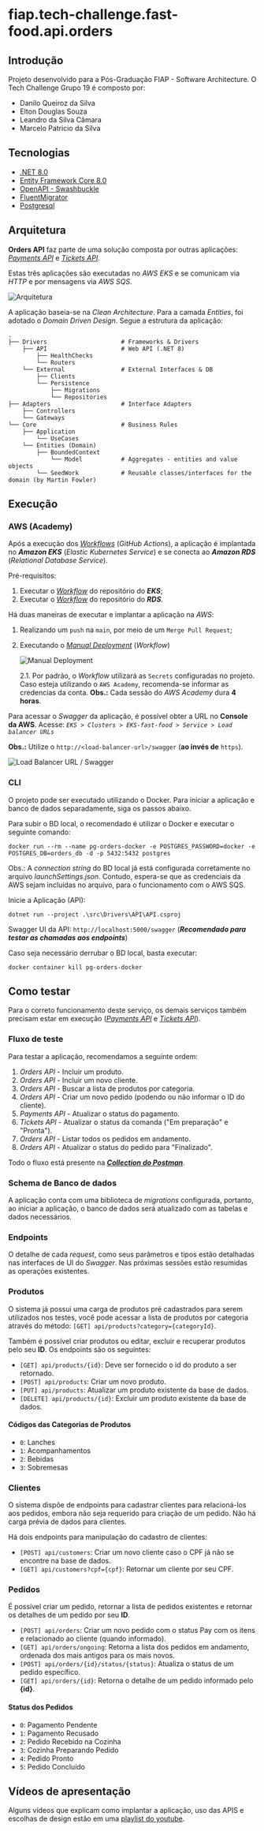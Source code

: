 # fiap.tech-challenge.fast-food.api.orders

## Introdução
Projeto desenvolvido para a Pós-Graduação FIAP - Software Architecture.
O Tech Challenge Grupo 19 é composto por:
- Danilo Queiroz da Silva
- Elton Douglas Souza
- Leandro da Silva Câmara
- Marcelo Patricio da Silva


## Tecnologias
* [.NET 8.0](https://dotnet.microsoft.com/pt-br/download/dotnet/8.0)
* [ Entity Framework Core 8.0 ](https://devblogs.microsoft.com/dotnet/announcing-ef8/)
* [ OpenAPI - Swashbuckle ](https://learn.microsoft.com/pt-br/aspnet/core/tutorials/getting-started-with-swashbuckle)
* [ FluentMigrator ](https://fluentmigrator.github.io/)
* [ Postgresql ](https://www.postgresql.org/)


## Arquitetura
**Orders API** faz parte de uma solução composta por outras aplicações: [_Payments API_](https://github.com/leandrocamara/fiap.tech-challenge.fast-food.api.payments) e [_Tickets API_](https://github.com/leandrocamara/fiap.tech-challenge.fast-food.api.tickets).

Estas três aplicações são executadas no _AWS EKS_ e se comunicam via _HTTP_ e por mensagens via _AWS SQS_. 

![Arquitetura](./docs/DiagramaArquitetura.png)

A aplicação baseia-se na _Clean Architecture_. Para a camada _Entities_, foi adotado o _Domain Driven Design_.
Segue a estrutura da aplicação:

    .
    ├── Drivers                     # Frameworks & Drivers
        ├── API                     # Web API (.NET 8)
            ├── HealthChecks
            └── Routers
        └── External                # External Interfaces & DB
            ├── Clients
            └── Persistence
                ├── Migrations
                └── Repositories
    ├── Adapters                    # Interface Adapters
        ├── Controllers
        └── Gateways
    └── Core                        # Business Rules
        ├── Application
            └── UseCases
        └── Entities (Domain)
            ├── BoundedContext
                └── Model           # Aggregates - entities and value objects
            └── SeedWork            # Reusable classes/interfaces for the domain (by Martin Fowler)


## Execução

### AWS (Academy)

Após a execução dos [_Workflows_](https://github.com/leandrocamara/fiap.tech-challenge.fast-food.api.orders/actions) (_GitHub Actions_), a aplicação é implantada no **_Amazon EKS_** (_Elastic Kubernetes Service_) e se conecta ao **_Amazon RDS_** (_Relational Database Service_).

Pré-requisitos:
1. Executar o [_Workflow_](https://github.com/leandrocamara/fiap.tech-challenge.fast-food.infra.k8s) do repositório do **_EKS_**;
2. Executar o [_Workflow_](https://github.com/leandrocamara/fiap.tech-challenge.fast-food.infra.database) do repositório do **_RDS_**.

Há duas maneiras de executar e implantar a aplicação na _AWS_:

1. Realizando um `push` na `main`, por meio de um `Merge Pull Request`;

2. Executando o [_Manual Deployment_](https://github.com/leandrocamara/fiap.tech-challenge.fast-food.api.orders/actions/workflows/manual-deployment.yaml) (_Workflow_)

    ![Manual Deployment](./docs/manual-deployment.png)

    2.1. Por padrão, o _Workflow_ utilizará as `Secrets` configuradas no projeto. Caso esteja utilizando o `AWS Academy`, recomenda-se informar as credencias da conta. **Obs.:** Cada sessão do _AWS Academy_ dura **4 horas**.

Para acessar o _Swagger_ da aplicação, é possível obter a URL no **Console da AWS**. Acesse: _`EKS > Clusters > EKS-fast-food > Service > Load balancer URLs`_

**Obs.:** Utilize o `http://<load-balancer-url>/swagger` (**ao invés de** `https`).

![Load Balancer URL / Swagger](./docs/load-balancer-url-swagger.png)


### CLI

O projeto pode ser executado utilizando o Docker.
Para iniciar a aplicação e banco de dados separadamente, siga os passos abaixo.

Para subir o BD local, o recomendado é utilizar o Docker e executar o seguinte comando:
```shell
docker run --rm --name pg-orders-docker -e POSTGRES_PASSWORD=docker -e POSTGRES_DB=orders_db -d -p 5432:5432 postgres
```

Obs.: A *connection string* do BD local já está configurada corretamente no arquivo *launchSettings.json*. Contudo, espera-se que as credenciais da AWS sejam incluídas no arquivo, para o funcionamento com o AWS SQS.

Inicie a Aplicação (API):
```shell
dotnet run --project .\src\Drivers\API\API.csproj
```

Swagger UI da API: `http://localhost:5000/swagger` (***Recomendado para testar as chamadas aos endpoints***)

Caso seja necessário derrubar o BD local, basta executar:

```shell
docker container kill pg-orders-docker
```


## Como testar

Para o correto funcionamento deste serviço, os demais serviços também precisam estar em execução ([_Payments API_](https://github.com/leandrocamara/fiap.tech-challenge.fast-food.api.payments) e [_Tickets API_](https://github.com/leandrocamara/fiap.tech-challenge.fast-food.api.tickets)).


### Fluxo de teste

Para testar a aplicação, recomendamos a seguinte ordem:
1. _Orders API_ - Incluir um produto.
2. _Orders API_ - Incluir um novo cliente.
3. _Orders API_ - Buscar a lista de produtos por categoria.
4. _Orders API_ - Criar um novo pedido (podendo ou não informar o ID do cliente).
5. _Payments API_ - Atualizar o status do pagamento.
6. _Tickets API_ - Atualizar o status da comanda ("Em preparação" e "Pronta").
7. _Orders API_ - Listar todos os pedidos em andamento.
8. _Orders API_ - Atualizar o status do pedido para "Finalizado".

Todo o fluxo está presente na [**_Collection do Postman_**](./docs/postman/FIAP.FastFood.postman_collection.json).


### Schema de Banco de dados
A aplicação conta com uma biblioteca de _migrations_ configurada, portanto, ao iniciar a aplicação, o banco de dados será atualizado com as tabelas e dados necessários.


### Endpoints
O detalhe de cada _request_, como seus parâmetros e tipos estão detalhadas nas interfaces de UI do _Swagger_. Nas próximas sessões estão resumidas as operações existentes.


### Produtos
O sistema já possui uma carga de produtos pré cadastrados para serem utilizados nos testes, você pode acessar a lista de produtos por categoria através do método:
`[GET] api/products?category={categoryId}`.

Também é possível criar produtos ou editar, excluir e recuperar produtos pelo seu **ID**. Os endpoints são os seguintes:
- `[GET] api/products/{id}`: Deve ser fornecido o id do produto a ser retornado.
- `[POST] api/products`: Criar um novo produto.
- `[PUT] api/products`: Atualizar um produto existente da base de dados.
- `[DELETE] api/products/{id}`: Excluir um produto existente da base de dados.

#### Códigos das Categorias de Produtos
- `0`: Lanches
- `1`: Acompanhamentos
- `2`: Bebidas
- `3`: Sobremesas


### Clientes
O sistema dispõe de endpoints para cadastrar clientes para relacioná-los aos pedidos, embora não seja requerido para criação de um pedido.
Não há carga prévia de dados para clientes.

Há dois endpoints para manipulação do cadastro de clientes:
- `[POST] api/customers`: Criar um novo cliente caso o CPF já não se encontre na base de dados.
- `[GET] api/customers?cpf={cpf}`: Retornar um cliente por seu CPF.


### Pedidos
É possível criar um pedido, retornar a lista de pedidos existentes e retornar os detalhes de um pedido por seu **ID**.
- `[POST] api/orders`: Criar um novo pedido com o status Pay com os itens e relacionado ao cliente (quando informado).
- `[GET] api/orders/ongoing`: Retorna a lista dos pedidos em andamento, ordenada dos mais antigos para os mais novos.
- `[POST] api/orders/{id}/status/{status}`: Atualiza o status de um pedido específico.
- `[GET] api/orders/{id}`: Retorna o detalhe de um pedido informado pelo **{id}**.

#### Status dos Pedidos
- `0`: Pagamento Pendente
- `1`: Pagamento Recusado
- `2`: Pedido Recebido na Cozinha
- `3`: Cozinha Preparando Pedido
- `4`: Pedido Pronto
- `5`: Pedido Concluído


## Vídeos de apresentação
Alguns vídeos que explicam como implantar a aplicação, uso das APIS e escolhas de design estão em uma [playlist do youtube](https://youtube.com/playlist?list=PLuVYnmmdbgO1ams1lmM4tDwmZxym5vV7w&si=ve6Ck3-chgUc_JFZ).
